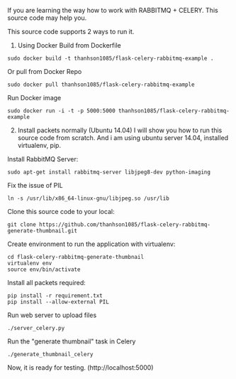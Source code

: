 If you are learning the way how to work with RABBITMQ + CELERY. This source code may help you.

This source code supports 2 ways to run it.

1. Using Docker
Build from Dockerfile
```
sudo docker build -t thanhson1085/flask-celery-rabbitmq-example .
```
Or pull from Docker Repo
```
sudo docker pull thanhson1085/flask-celery-rabbitmq-example
```
Run Docker image
```
sudo docker run -i -t -p 5000:5000 thanhson1085/flask-celery-rabbitmq-example
```

2. Install packets normally (Ubuntu 14.04)
I will show you how to run this source code from scratch. And i am using ubuntu server 14.04, installed virtualenv, pip.

Install RabbitMQ Server:
```
sudo apt-get install rabbitmq-server libjpeg8-dev python-imaging
```

Fix the issue of PIL
```
ln -s /usr/lib/x86_64-linux-gnu/libjpeg.so /usr/lib
```

Clone this source code to your local:
```
git clone https://github.com/thanhson1085/flask-celery-rabbitmq-generate-thumbnail.git
```

Create environment to run the application with virtualenv:
```
cd flask-celery-rabbitmq-generate-thumbnail
virtualenv env
source env/bin/activate
```

Install all packets required:
```
pip install -r requirement.txt
pip install --allow-external PIL
```

Run web server to upload files
```
./server_celery.py
```
Run the "generate thumbnail" task in Celery
```
./generate_thumbnail_celery
```

Now, it is ready for testing.
(http://localhost:5000)
